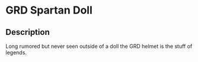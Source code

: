# GRD Spartan Doll

## Description

Long rumored but never seen outside of a doll the GRD helmet is the stuff of legends.
